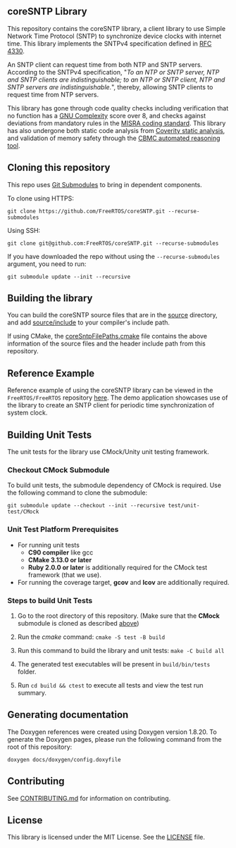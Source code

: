 ## coreSNTP Library

This repository contains the coreSNTP library, a client library to use Simple Network Time Protocol (SNTP) to synchronize device clocks with internet time. This library implements the SNTPv4 specification defined in [RFC 4330](https://tools.ietf.org/html/rfc4330).

An SNTP client can request time from both NTP and SNTP servers. According to the SNTPv4 specification, "_To an NTP or SNTP server, NTP and SNTP clients are indistinguishable; to an NTP or SNTP client, NTP and SNTP servers are indistinguishable._", thereby, allowing SNTP clients to request time from NTP servers.

This library has gone through code quality checks including verification that no function has a [GNU Complexity](https://www.gnu.org/software/complexity/manual/complexity.html) score over 8, and checks against deviations from mandatory rules in the [MISRA coding standard](https://www.misra.org.uk). This library has also undergone both static code analysis from [Coverity static analysis](https://scan.coverity.com/), and validation of memory safety through the [CBMC automated reasoning tool](https://www.cprover.org/cbmc/).

## Cloning this repository
This repo uses [Git Submodules](https://git-scm.com/book/en/v2/Git-Tools-Submodules) to bring in dependent components.

To clone using HTTPS:
```
git clone https://github.com/FreeRTOS/coreSNTP.git --recurse-submodules
```
Using SSH:
```
git clone git@github.com:FreeRTOS/coreSNTP.git --recurse-submodules
```

If you have downloaded the repo without using the `--recurse-submodules` argument, you need to run:
```
git submodule update --init --recursive
```

## Building the library

You can build the coreSNTP source files that are in the [source](source/) directory, and add [source/include](source/include) to your compiler's include path.

If using CMake, the [coreSntpFilePaths.cmake](coreSntpFilePaths.cmake) file contains the above information of the source files and the header include path from this repository.

## Reference Example

Reference example of using the coreSNTP library can be viewed in the `FreeRTOS/FreeRTOS` repository [here](https://github.com/FreeRTOS/FreeRTOS/tree/main/FreeRTOS-Plus/Demo/coreSNTP_Windows_Simulator).
The demo application showcases use of the library to create an SNTP client for periodic time synchronization of system clock.

## Building Unit Tests

The unit tests for the library use CMock/Unity unit testing framework.

### Checkout CMock Submodule

To build unit tests, the submodule dependency of CMock is required. Use the following command to clone the submodule:
```
git submodule update --checkout --init --recursive test/unit-test/CMock
```

### Unit Test Platform Prerequisites

- For running unit tests
    - **C90 compiler** like gcc
    - **CMake 3.13.0 or later**
    - **Ruby 2.0.0 or later** is additionally required for the CMock test framework (that we use).
- For running the coverage target, **gcov** and **lcov** are additionally required.

### Steps to build **Unit Tests**

1. Go to the root directory of this repository. (Make sure that the **CMock** submodule is cloned as described [above](#checkout-cmock-submodule))

1. Run the *cmake* command: `cmake -S test -B build`

1. Run this command to build the library and unit tests: `make -C build all`

1. The generated test executables will be present in `build/bin/tests` folder.

1. Run `cd build && ctest` to execute all tests and view the test run summary.

## Generating documentation

The Doxygen references were created using Doxygen version 1.8.20. To generate the
Doxygen pages, please run the following command from the root of this repository:

```shell
doxygen docs/doxygen/config.doxyfile
```

## Contributing

See [CONTRIBUTING.md](./.github/CONTRIBUTING.md) for information on contributing.

## License

This library is licensed under the MIT License. See the [LICENSE](LICENSE) file.
